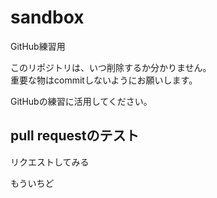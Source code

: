 # sandbox
GitHub練習用

このリポジトリは、いつ削除するか分かりません。  
重要な物はcommitしないようにお願いします。

GitHubの練習に活用してください。

## pull requestのテスト
リクエストしてみる

もういちど
